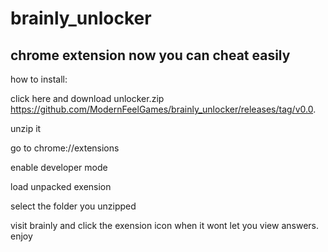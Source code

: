 # brainly_unlocker
chrome extension now you can cheat easily
----------------------

how to install:

click here and download unlocker.zip https://github.com/ModernFeelGames/brainly_unlocker/releases/tag/v0.0.

unzip it

go to chrome://extensions

enable developer mode

load unpacked exension

select the folder you unzipped

visit brainly and click the exension icon when it wont let you view answers. enjoy
